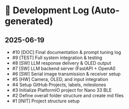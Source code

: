 # 📘 Development Log (Auto-generated)

## 2025-06-19
- #10 [DOC] Final documentation & prompt tuning log
- #9 [TEST] Full system integration & testing
- #8 [SW] LLM response delivery & OLED output
- #7 [SW] LLM backend server (FastAPI + OpenAI)
- #6 [SW] Serial image transmission & receiver setup
- #5 [HW] Camera, OLED, and input integration
- #4 Setup GitHub Projects, labels, milestones
- #3 Initialize PlatformIO project for Nano 33 BLE
- #2 Define overall folder structure and create md files
- #1 [INIT] Project structure setup

